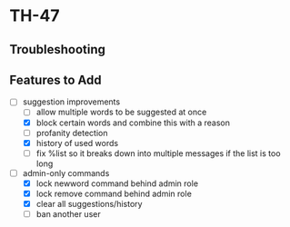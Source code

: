 <h1> TH-47 </h1>

<h2> Troubleshooting </h2>

<h2> Features to Add </h2>

- [ ] suggestion improvements
    - [ ] allow multiple words to be suggested at once
    - [x] block certain words and combine this with a reason
    - [ ] profanity detection
    - [X] history of used words
    - [ ] fix %list so it breaks down into multiple messages if the list is too long

- [ ] admin-only commands
    - [x] lock newword command behind admin role
    - [x] lock remove command behind admin role
    - [x] clear all suggestions/history
    - [ ] ban another user